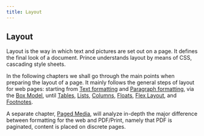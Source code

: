 ```yaml
---
title: Layout
---
```


Layout
------

Layout is the way in which text and pictures are set out on a page. It defines the final look of a document. Prince understands layout by means of CSS, cascading style sheets.

In the following chapters we shall go through the main points when preparing the layout of a page. It mainly follows the general steps of layout for web pages: starting from [Text formatting](doc-latest/text-formatting.html#text-formatting) and [Paragraph formatting](doc-latest/text-formatting.html#paragraph-formatting), via the [Box Model](doc-latest/css-box.html#css-box), until [Tables](doc-latest/tables.html#tables), [Lists](doc-latest/lists.html#lists), [Columns](doc-latest/columns.html#columns), [Floats](doc-latest/floats.html#floats), [Flex Layout](doc-latest/flexbox.html#flexbox), and [Footnotes](doc-latest/footnotes.html#footnotes).

A separate chapter, [Paged Media](doc-latest/paged.html#paged), will analyze in-depth the major difference between formatting for the web and PDF/Print, namely that PDF is paginated, content is placed on discrete pages.


